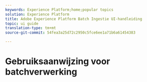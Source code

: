 ```yaml
---
keywords: Experience Platform;home;popular topics
solution: Experience Platform
title: Adobe Experience Platform Batch Ingestie UI-handleiding
topic: ui guide
translation-type: tm+mt
source-git-commit: 54fea3a25d72c2950c5fce6ee1a71b6a61454383

---
```



# Gebruiksaanwijzing voor batchverwerking
